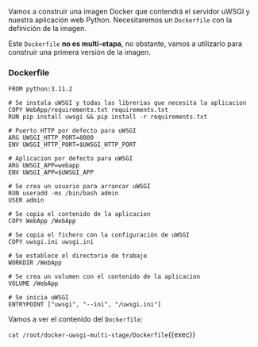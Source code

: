 Vamos a construir una imagen Docker que contendrá el servidor uWSGI y nuestra aplicación web Python. Necesitaremos un 
`Dockerfile` con la definición de la imagen.

Este `Dockerfile` **no es multi-etapa**, no obstante, vamos a utilizarlo para construir una primera versión de la 
imagen. 

### Dockerfile
```
FROM python:3.11.2
 
# Se instala uWSGI y todas las librerias que necesita la aplicacion
COPY WebApp/requirements.txt requirements.txt
RUN pip install uwsgi && pip install -r requirements.txt
 
# Puerto HTTP por defecto para uWSGI
ARG UWSGI_HTTP_PORT=8000
ENV UWSGI_HTTP_PORT=$UWSGI_HTTP_PORT
 
# Aplicacion por defecto para uWSGI
ARG UWSGI_APP=webapp
ENV UWSGI_APP=$UWSGI_APP
 
# Se crea un usuario para arrancar uWSGI
RUN useradd -ms /bin/bash admin
USER admin
 
# Se copia el contenido de la aplicacion
COPY WebApp /WebApp
 
# Se copia el fichero con la configuración de uWSGI
COPY uwsgi.ini uwsgi.ini
 
# Se establece el directorio de trabajo
WORKDIR /WebApp
 
# Se crea un volumen con el contenido de la aplicacion
VOLUME /WebApp
 
# Se inicia uWSGI
ENTRYPOINT ["uwsgi", "--ini", "/uwsgi.ini"]
```

Vamos a ver el contenido del `Dockerfile`:

`cat /root/docker-uwsgi-multi-stage/Dockerfile`{{exec}}